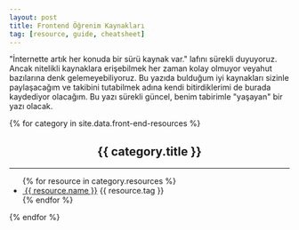 ```yaml
---
layout: post
title: Frontend Öğrenim Kaynakları
tag: [resource, guide, cheatsheet]
---
```


"İnternette artık her konuda bir sürü kaynak var." lafını sürekli duyuyoruz. Ancak nitelikli kaynaklara erişebilmek her
zaman kolay olmuyor veyahut bazılarına denk gelemeyebiliyoruz. Bu yazıda bulduğum iyi kaynakları sizinle paylaşacağım ve
takibini tutabilmek adına kendi bitirdiklerimi de burada kaydediyor olacağım. Bu yazı sürekli güncel, benim tabirimle
"yaşayan" bir yazı olacak.

{% for category in site.data.front-end-resources %}

<h2 style="text-align: center;">{{ category.title }}</h2>

---

<ul class="resources">
    {% for resource in category.resources %}
        <li class="resource d-flex flex-column justify-content-between">
            <a href="{{ resource.link }}">
            <img src="/assets/img/frontend-resources/{{ resource.img }}" alt="">
            </a>
            <a class="link" href="{{ resource.link }}">{{ resource.name }}</a>
            <span>{{ resource.tag }}</span>
        </li>
    {% endfor %}
</ul>
{% endfor %}
